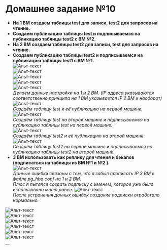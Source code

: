 
# Домашнее задание №10


* **На 1 ВМ создаем таблицы test для записи, test2 для запросов на чтение.**  
* **Создаем публикацию таблицы test и подписываемся на публикацию таблицы test2 с ВМ №2.**  
* **На 2 ВМ создаем таблицы test2 для записи, test для запросов на чтение.**  
* **Создаем публикацию таблицы test2 и подписываемся на публикацию таблицы test1 с ВМ №1.**  
![Альт-текст](Images/HW10/01.png)  
![Альт-текст](Images/HW10/18.png)  
![Альт-текст](Images/HW10/03.png)  
![Альт-текст](Images/HW10/04.png)  
![Альт-текст](Images/HW10/05.png)  
_Делаем данные настройки на 1 и 2 ВМ. (IP адреса указываются соответственно принципа на 1 ВМ указывается IP 2 ВМ и наоборот)_  
![Альт-текст](Images/HW10/06.png)  
_Создаём таблицу test и её публикацию на первой машине._  
![Альт-текст](Images/HW10/07.png)  
_Создаём таблицу test на второй машине и подписываемся на публикацию таблицы test на первой машине._  
![Альт-текст](Images/HW10/08.png)  
_Создаём таблицу test2 и её публикацию на второй машине._  
![Альт-текст](Images/HW10/09.png)  
_Создаём таблицу test2 на первой машине и подписываемся на публикацию таблицы test2 на второй машине._  
* **3 ВМ использовать как реплику для чтения и бэкапов (подписаться на таблицы из ВМ №1 и №2 ).**  
![Альт-текст](Images/HW10/10_05.png)  
_Данные ошибки связаны с тем, что я забыл прописать IP 3 ВМ в файле pg_hba.conf на 1 и 2 ВМ._  
_Плюс я пытался создать подписку с именем, которое уже было использовано мною ранее._
![Альт-текст](Images/HW10/11.png)  
_После устранения данных ошибок создание подписки отработало нормально._  


![Альт-текст](Images/HW10/12.png)  
![Альт-текст](Images/HW10/13.png)  
![Альт-текст](Images/HW10/14.png)  
![Альт-текст](Images/HW10/15.png)  
![Альт-текст](Images/HW10/16.png)  
![Альт-текст](Images/HW10/17.png)  
__  

